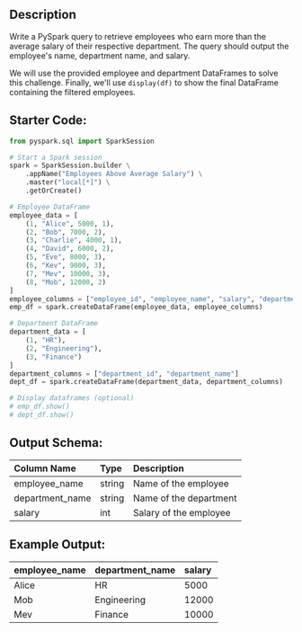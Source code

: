 ## Description

Write a PySpark query to retrieve employees who earn more than the average salary of their respective department. The query should output the employee's name, department name, and salary.

We will use the provided employee and department DataFrames to solve this challenge. Finally, we'll use `display(df)` to show the final DataFrame containing the filtered employees.

## Starter Code:

```python
from pyspark.sql import SparkSession

# Start a Spark session
spark = SparkSession.builder \
    .appName("Employees Above Average Salary") \
    .master("local[*]") \
    .getOrCreate()

# Employee DataFrame
employee_data = [
    (1, "Alice", 5000, 1),
    (2, "Bob", 7000, 2),
    (3, "Charlie", 4000, 1),
    (4, "David", 6000, 2),
    (5, "Eve", 8000, 3),
    (6, "Kev", 9000, 3),
    (7, "Mev", 10000, 3),
    (8, "Mob", 12000, 2)
]
employee_columns = ["employee_id", "employee_name", "salary", "department_id"]
emp_df = spark.createDataFrame(employee_data, employee_columns)

# Department DataFrame
department_data = [
    (1, "HR"),
    (2, "Engineering"),
    (3, "Finance")
]
department_columns = ["department_id", "department_name"]
dept_df = spark.createDataFrame(department_data, department_columns)

# Display dataframes (optional)
# emp_df.show()
# dept_df.show()

````

## Output Schema:

| Column Name     | Type   | Description                |
| :-------------- | :----- | :------------------------- |
| employee_name   | string | Name of the employee       |
| department_name | string | Name of the department     |
| salary          | int    | Salary of the employee     |

## Example Output:

| employee_name | department_name | salary |
| :------------ | :-------------- | :----- |
| Alice         | HR              | 5000   |
| Mob           | Engineering     | 12000  |
| Mev           | Finance         | 10000  |